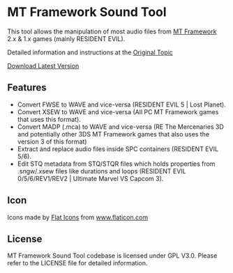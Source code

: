 MT Framework Sound Tool
=======================

This tool allows the manipulation of most audio files from [MT Framework](https://en.wikipedia.org/wiki/MT_Framework) 2.x & 1.x games (mainly RESIDENT EVIL).

Detailed information and instructions at the [Original Topic](https://residentevilmodding.boards.net/thread/15557/mt-framework-sound-tool)

[Download Latest Version](https://raw.githubusercontent.com/LuBuCake/MTF.SoundTool/main/MTF.SoundTool/MTF.SoundTool.Versioning/MTF.SoundTool/latest.zip)

## Features

* Convert FWSE to WAVE and vice-versa (RESIDENT EVIL 5 | Lost Planet).
* Convert XSEW to WAVE and vice-versa (All PC MT Framework games that uses this format).
* Convert MADP (.mca) to WAVE and vice-versa (RE The Mercenaries 3D and potentially other 3DS MT Framework games that also uses the version 3 of this format)
* Extract and replace audio files inside SPC containers (RESIDENT EVIL 5/6).
* Edit STQ metadata from STQ/STQR files which holds properties from .sngw/.xsew files like durations and loops (RESIDENT EVIL 0/5/6/REV1/REV2 | Ultimate Marvel VS Capcom 3).

## Icon

<div>Icons made by <a href="https://www.flaticon.com/authors/flat-icons" title="Flat Icons">Flat Icons</a> from <a href="https://www.flaticon.com/" title="Flaticon">www.flaticon.com</a></div>

## License

MT Framework Sound Tool codebase is  licensed under GPL V3.0.
Please refer to the LICENSE file for detailed information.
